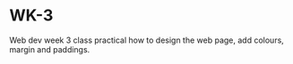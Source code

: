 # WK-3
Web dev week 3 class practical
how to design the web page, add colours, margin and paddings.
